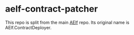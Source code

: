 # aelf-contract-patcher


This repo is split from the main [AElf](https://github.com/AElfProject/AElf/tree/dev/src/AElf.ContractDeployer) repo. Its original name is AElf.ContractDeployer.
